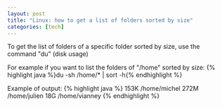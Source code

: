 ```yaml
---
layout: post
title: "Linux: how to get a list of folders sorted by size"
categories: [tech]
---
```

To get the list of folders of a specific folder sorted by size, use the command "du" (disk usage)

For example if you want to list the folders of "/home" sorted by size:
{% highlight java %}du -sh /home/* | sort -h{% endhighlight %}

Example of output:
{% highlight java %}
153K    /home/michel
272M    /home/julien
18G     /home/vianney
{% endhighlight %}

